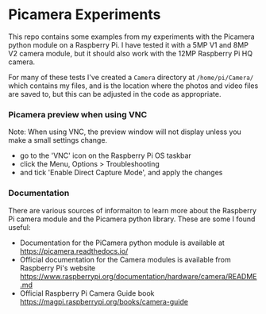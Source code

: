 # Picamera Experiments

This repo contains some examples from my experiments with the Picamera python module on a Raspberry Pi. I have tested it with a 5MP V1 and 8MP V2 camera module, but it should also work with the 12MP Raspberry Pi HQ camera.

For many of these tests I've created a `Camera` directory at `/home/pi/Camera/` which contains my files, and is the location where the photos and video files are saved to, but this can be adjusted in the code as appropriate.

### Picamera preview when using VNC
Note: When using VNC, the preview window will not display unless you make a small settings change.
* go to the 'VNC' icon on the Raspberry Pi OS taskbar
* click the Menu, Options > Troubleshooting
* and tick 'Enable Direct Capture Mode', and apply the changes

### Documentation
There are various sources of informaiton to learn more about the Raspberry Pi camera module and the Picamera python library. These are some I found useful:

* Documentation for the PiCamera python module is available at https://picamera.readthedocs.io/
* Official documentation for the Camera modules is available from Raspberry Pi's website https://www.raspberrypi.org/documentation/hardware/camera/README.md
* Official Raspberry Pi Camera Guide book https://magpi.raspberrypi.org/books/camera-guide